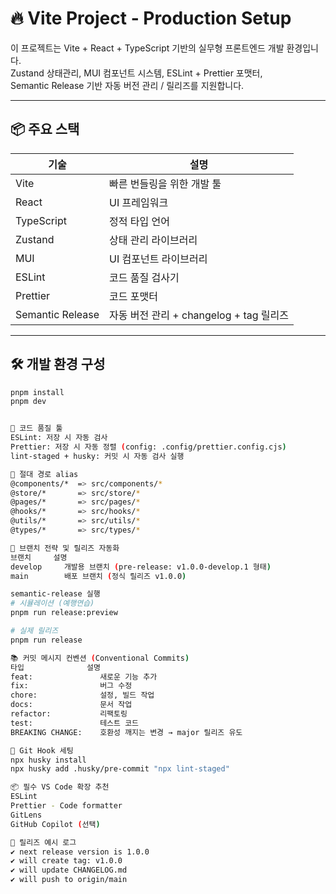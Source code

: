 # 🔥 Vite Project - Production Setup

이 프로젝트는 Vite + React + TypeScript 기반의 실무형 프론트엔드 개발 환경입니다.  
Zustand 상태관리, MUI 컴포넌트 시스템, ESLint + Prettier 포맷터,  
Semantic Release 기반 자동 버전 관리 / 릴리즈를 지원합니다.  

---

## 📦 주요 스택

| 기술 | 설명 |
|------|------|
| Vite | 빠른 번들링을 위한 개발 툴 |
| React | UI 프레임워크 |
| TypeScript | 정적 타입 언어 |
| Zustand | 상태 관리 라이브러리 |
| MUI | UI 컴포넌트 라이브러리 |
| ESLint | 코드 품질 검사기 |
| Prettier | 코드 포맷터 |
| Semantic Release | 자동 버전 관리 + changelog + tag 릴리즈 |

---

## 🛠️ 개발 환경 구성

```bash
pnpm install
pnpm dev


🧼 코드 품질 툴
ESLint: 저장 시 자동 검사
Prettier: 저장 시 자동 정렬 (config: .config/prettier.config.cjs)
lint-staged + husky: 커밋 시 자동 검사 실행

📁 절대 경로 alias
@components/*  => src/components/*
@store/*       => src/store/*
@pages/*       => src/pages/*
@hooks/*       => src/hooks/*
@utils/*       => src/utils/*
@types/*       => src/types/*

🚀 브랜치 전략 및 릴리즈 자동화
브랜치	    설명
develop	    개발용 브랜치 (pre-release: v1.0.0-develop.1 형태)
main	    배포 브랜치 (정식 릴리즈 v1.0.0)

semantic-release 실행
# 시뮬레이션 (예행연습)
pnpm run release:preview

# 실제 릴리즈
pnpm run release

📚 커밋 메시지 컨벤션 (Conventional Commits)
타입	            설명
feat:	            새로운 기능 추가
fix:	            버그 수정
chore:	            설정, 빌드 작업
docs:	            문서 작업
refactor:	        리팩토링
test:	            테스트 코드
BREAKING CHANGE:	호환성 깨지는 변경 → major 릴리즈 유도

🔐 Git Hook 세팅
npx husky install
npx husky add .husky/pre-commit "npx lint-staged"

📦 필수 VS Code 확장 추천
ESLint
Prettier - Code formatter
GitLens
GitHub Copilot (선택)

📸 릴리즈 예시 로그
✔ next release version is 1.0.0
✔ will create tag: v1.0.0
✔ will update CHANGELOG.md
✔ will push to origin/main
